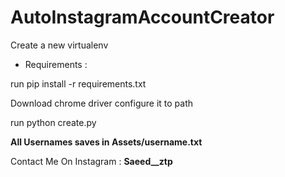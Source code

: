 # AutoInstagramAccountCreator
Create a new virtualenv

 - Requirements : 

run pip install -r requirements.txt

Download chrome driver
configure it to path


run python create.py


**All Usernames saves in Assets/username.txt**


Contact Me On Instagram : **Saeed__ztp**
